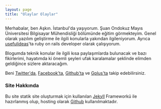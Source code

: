 ```yaml
---
layout: page
title: "Olaylar Olaylar"
---
```


<p>Merhabalar, ben Aşkın. İstanbul'da yaşıyorum. Şuan Ondokuz Mayıs Üniversitesi Bilgisayar
Mühendisliği bölümünde eğitim görmekteyim.
Genel olarak yazılım geliştirme ile ilgili konularla yakından ilgileniyorum.
Ayrıca <a href="http://usefulideas.net">usefulideas</a>'ta ruby on rails developer olarak çalışıyorum.
</p><p>
Blogumda teknik konular ile ilgili kısa paylaşımlarda bulunacak ve
bazı fikirlerimi, hayatımda ki önemli şeyleri ufak karalamalar
şeklinde elimden geldiğince sizlere aktaracağım.
</p>

Beni [Twitter'da](https://twitter.com/askngdk),
[Facebook'ta](https://www.facebook.com/askngdk),
[Github'ta](http://github.com/askn) ve
[Gplus'ta](https://plus.google.com/u/0/101664352366673735839/posts) takip
edebilirsiniz.

### Site Hakkında

Bu site statik site oluşturmak için kullanılan [Jekyll](http://jekyllrb.com/) Frameworkü ile hazırlanmış olup,
hosting olarak [Github](http://pages.github.com/) kullanılmaktadır.
